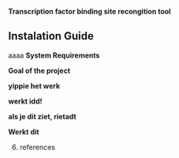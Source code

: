 **Transcription factor binding site recongition tool**


## **Instalation Guide** ##
aaaa
**System Requirements**

**Goal of the project**

**yippie het werk**

**werkt idd!**

**als je dit ziet, rietadt**

**Werkt dit**





6. references
